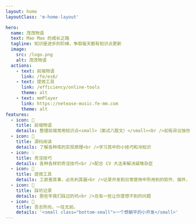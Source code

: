 ```yaml
---
layout: home
layoutClass: 'm-home-layout'

hero:
  name: 茂茂物语
  text: Mao Mao 的成长之路
  tagline: 知识是进步的阶梯，争取每天都有知识点更新
  image:
    src: /logo.png
    alt: 茂茂物语
  actions:
    - text: 前端物语
      link: /fe/es6/
    - text: 提效工具
      link: /efficiency/online-tools
      theme: alt
    - text: mmPlayer
      link: https://netease-music.fe-mm.com
      theme: alt
features:
  - icon: 📖
    title: 前端物语
    details: 整理前端常用知识点<small>（面试八股文）</small><br />如有异议按你的理解为主，不接受反驳
  - icon: 📘
    title: 源码阅读
    details: 了解各种库的实现原理<br />学习其中的小技巧和冷知识
  - icon: 💡
    title: 奇淫技巧
    details: 各种各样的奇淫技巧<br />配合 CV 大法来解决疑难杂症
  - icon: 🧰
    title: 提效工具
    details: 工欲善其事，必先利其器<br />记录开发和日常使用中所用到的软件、插件、扩展等
  - icon: 🐞
    title: 踩坑记录
    details: 那些年我们踩过的坑<br />总有一些让你意想不到的问题
  - icon: 💯
    title: 吾志所向，一往无前。
    details: '<small class="bottom-small">一个想躺平的小开发</small>'
---
```


<style>
/*爱的魔力转圈圈*/
.m-home-layout .image-src:hover {
  transform: translate(-50%, -50%) rotate(666turn);
  transition: transform 59s 1s cubic-bezier(0.3, 0, 0.8, 1);
}

.m-home-layout .details small {
  opacity: 0.8;
}

.m-home-layout .bottom-small {
  display: block;
  margin-top: 2em;
  text-align: right;
}
</style>

